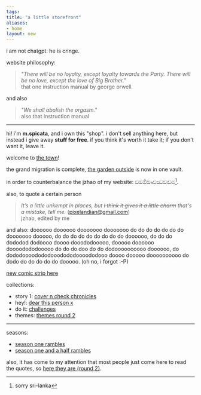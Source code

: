```yaml
---
tags: 
title: "a little storefront"
aliases:
- home
layout: new
---
```


i am not chatgpt. he is cringe.

website philosophy: 

> *"There will be no loyalty, except loyalty towards the Party. There will be no love, except the love of Big Brother."*  
> that one instruction manual by george orwell.

and also

> *"We shall abolish the orgasm."*  
> also that instruction manual

---

hi! i'm **m.spicata**, and i own this "shop". i don't sell anything here, but instead i give away **stuff for free**. if you think it's worth it take it; if you don't want it, leave it.

welcome to [the town](theTown.md)!

the grand migration is complete, [the garden outside](mint-fresh-notes/index.md) is now in one vault.

in order to counterbalance the jzhao of my website: ඞඔඕඖචඣඩඬඹ[^1].

also, to quote a certain person

> *It’s a little unkempt in places, but ~~I think it gives it a little charm~~ that's a mistake, tell me.* (pixelandian@gmail.com)  
> jzhao, edited by me

and also: doooooo doooooo dooooooo dooooooo do do do do do do do dooooooo dooooo, do do do do do do do do do doooooo, do do do dododod dodoooo doooo dooododooooo, dooooo doooooo doooodododooooo do do do doo do do dodoooooooooo doooooo, do dododoooodododooodododoooododooo doooo dooooo doooooooooo do dodo do do do do do dooooo. (oh no, i forgot :-P)

[new comic strip here](xkcdob/index.md)

collections:

- story 1: [cover n check chronicles](coverCheckChronicles.md)
- hey!: [dear this person x](dearX.md)
- do it: [challenges](challenges.md)
- themes: [themes round 2](themes.md)

---

seasons:

- [season one rambles](rambleOne.md)
- [season one and a half rambles](oneHalfRambles.md)

also, it has come to my attention that most people just come here to read the quotes, so [here they are (round 2)](unmotivational.md).

[^1]: sorry sri-lanka